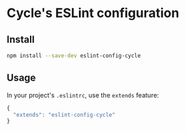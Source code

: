 # Cycle's ESLint configuration

## Install

```sh
npm install --save-dev eslint-config-cycle
```

## Usage

In your project's `.eslintrc`, use the `extends` feature:

```js
{
  "extends": "eslint-config-cycle"
}
```
